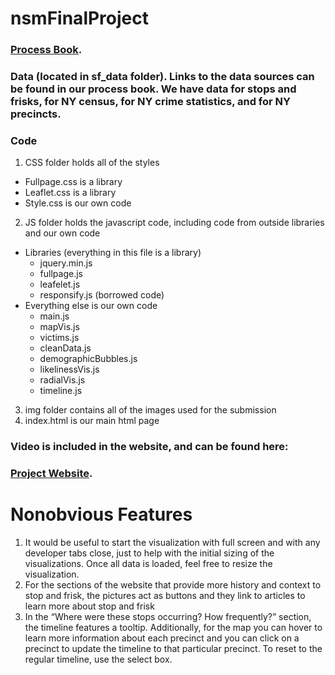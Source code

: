 # nsmFinalProject

### [Process Book](https://docs.google.com/document/d/1inCxJwx6ghS2Z3-Pv2s4m3bgNAKVMZbBy4oFkDpmwD4/edit).

### Data (located in sf_data folder). Links to the data sources can be found in our process book. We have data for stops and frisks, for NY census, for NY crime statistics, and for NY precincts.

### Code
1. CSS folder holds all of the styles
  - Fullpage.css is a library
  - Leaflet.css is a library
  - Style.css is our own code
2. JS folder holds the javascript code, including code from outside libraries and our own code
  - Libraries (everything in this file is a library)
    - jquery.min.js
    - fullpage.js
    - leafelet.js
    - responsify.js (borrowed code)
  - Everything else is our own code
    - main.js
    - mapVis.js
    - victims.js
    - cleanData.js
    - demographicBubbles.js
    - likelinessVis.js
    - radialVis.js
    - timeline.js
3. img folder contains all of the images used for the submission
4. index.html is our main html page

### Video is included in the website, and can be found here:

### [Project Website](https://miahcaine.github.io/nsmFinalProject/?fbclid=IwAR05z9XuAcKtmL9GdN38GMP4-PKFB-SMok0OPJQEaKk58m7lrv22Be84L1Q).


# Nonobvious Features
1. It would be useful to start the visualization with full screen and with any developer tabs close, just to help with the initial sizing of the visualizations. Once all data is loaded, feel free to resize the visualization.
2. For the sections of the website that provide more history and context to stop and frisk, the pictures act as buttons and they link to articles to learn more about stop and frisk
3. In the “Where were these stops occurring? How frequently?” section, the timeline features a tooltip. Additionally, for the map you can hover to learn more information about each precinct and you can click on a precinct to update the timeline to that particular precinct. To reset to the regular timeline, use the select box.

